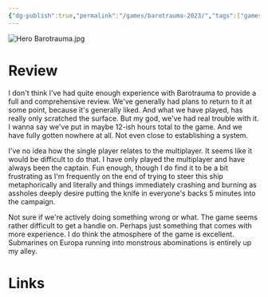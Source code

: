 ```yaml
---
{"dg-publish":true,"permalink":"/games/barotrauma-2023/","tags":["games","streamed"],"created":"2025-02-28","updated":"2025-10-11"}
---
```



![Hero Barotrauma.jpg](/img/user/_sys/Attachments/Hero%20Barotrauma.jpg)

# Review

I don't think I've had quite enough experience with Barotrauma to provide a full and comprehensive review. We've generally had plans to return to it at some point, because it's generally liked. And what we have played, has really only scratched the surface.  But my god, we've had real trouble with it. I wanna say we've put in maybe 12-ish hours total to the game. And we have fully gotten nowhere at all. Not even close to establishing a system.

I've no idea how the single player relates to the multiplayer. It seems like it would be difficult to do that. I have only played the multiplayer and have always been the captain. Fun enough, though I do find it to be a bit frustrating as I'm frequently on the end of trying to steer this ship metaphorically and literally and things immediately crashing and burning as assholes deeply desire putting the knife in everyone's backs 5 minutes into the campaign.

Not sure if we're actively doing something wrong or what. The game seems rather difficult to get a handle on. Perhaps just something that comes with more experience. I do think the atmosphere of the game is excellent. Submarines on Europa running into monstrous abominations is entirely up my alley.

# Links
